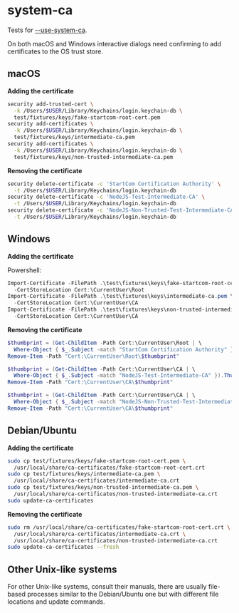 # system-ca

Tests for [--use-system-ca](../../doc/api/cli.md#--use-system-ca).

On both macOS and Windows interactive dialogs need confirming to add certificates to the OS trust store.

## macOS

**Adding the certificate**

```bash
security add-trusted-cert \
  -k /Users/$USER/Library/Keychains/login.keychain-db \
  test/fixtures/keys/fake-startcom-root-cert.pem
security add-certificates \
  -k /Users/$USER/Library/Keychains/login.keychain-db \
  test/fixtures/keys/intermediate-ca.pem
security add-certificates \
  -k /Users/$USER/Library/Keychains/login.keychain-db \
  test/fixtures/keys/non-trusted-intermediate-ca.pem
```

**Removing the certificate**

```bash
security delete-certificate -c 'StartCom Certification Authority' \
  -t /Users/$USER/Library/Keychains/login.keychain-db
security delete-certificate -c 'NodeJS-Test-Intermediate-CA' \
  -t /Users/$USER/Library/Keychains/login.keychain-db
security delete-certificate -c 'NodeJS-Non-Trusted-Test-Intermediate-CA' \
  -t /Users/$USER/Library/Keychains/login.keychain-db
```

## Windows

**Adding the certificate**

Powershell:

```powershell
Import-Certificate -FilePath .\test\fixtures\keys\fake-startcom-root-cert.cer \
  -CertStoreLocation Cert:\CurrentUser\Root
Import-Certificate -FilePath .\test\fixtures\keys\intermediate-ca.pem \
  -CertStoreLocation Cert:\CurrentUser\CA
Import-Certificate -FilePath .\test\fixtures\keys\non-trusted-intermediate-ca.pem \
  -CertStoreLocation Cert:\CurrentUser\CA
```

**Removing the certificate**

```powershell
$thumbprint = (Get-ChildItem -Path Cert:\CurrentUser\Root | \
  Where-Object { $_.Subject -match "StartCom Certification Authority" }).Thumbprint
Remove-Item -Path "Cert:\CurrentUser\Root\$thumbprint"

$thumbprint = (Get-ChildItem -Path Cert:\CurrentUser\CA | \
  Where-Object { $_.Subject -match "NodeJS-Test-Intermediate-CA" }).Thumbprint
Remove-Item -Path "Cert:\CurrentUser\CA\$thumbprint"

$thumbprint = (Get-ChildItem -Path Cert:\CurrentUser\CA | \
  Where-Object { $_.Subject -match "NodeJS-Non-Trusted-Test-Intermediate-CA" }).Thumbprint
Remove-Item -Path "Cert:\CurrentUser\CA\$thumbprint"
```

## Debian/Ubuntu

**Adding the certificate**

```bash
sudo cp test/fixtures/keys/fake-startcom-root-cert.pem \
  /usr/local/share/ca-certificates/fake-startcom-root-cert.crt
sudo cp test/fixtures/keys/intermediate-ca.pem \
  /usr/local/share/ca-certificates/intermediate-ca.crt
sudo cp test/fixtures/keys/non-trusted-intermediate-ca.pem \
  /usr/local/share/ca-certificates/non-trusted-intermediate-ca.crt
sudo update-ca-certificates
```

**Removing the certificate**

```bash
sudo rm /usr/local/share/ca-certificates/fake-startcom-root-cert.crt \
  /usr/local/share/ca-certificates/intermediate-ca.crt \
  /usr/local/share/ca-certificates/non-trusted-intermediate-ca.crt
sudo update-ca-certificates --fresh
```

## Other Unix-like systems

For other Unix-like systems, consult their manuals, there are usually
file-based processes similar to the Debian/Ubuntu one but with different
file locations and update commands.
